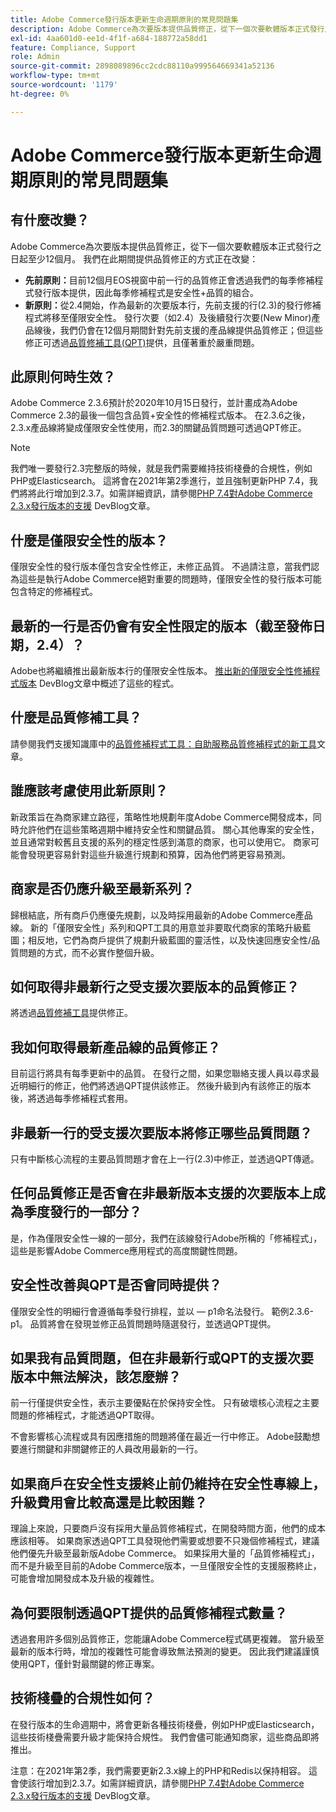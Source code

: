 ```yaml
---
title: Adobe Commerce發行版本更新生命週期原則的常見問題集
description: Adobe Commerce為次要版本提供品質修正，從下一個次要軟體版本正式發行之日起至少12個月。 我們在此期間提供品質修正的方式正在改變：
exl-id: 4aa601d0-ee1d-4f1f-a684-188772a58dd1
feature: Compliance, Support
role: Admin
source-git-commit: 2898089896cc2cdc88110a999564669341a52136
workflow-type: tm+mt
source-wordcount: '1179'
ht-degree: 0%

---
```


# Adobe Commerce發行版本更新生命週期原則的常見問題集

## 有什麼改變？

Adobe Commerce為次要版本提供品質修正，從下一個次要軟體版本正式發行之日起至少12個月。 我們在此期間提供品質修正的方式正在改變：

* **先前原則：**&#x200B;目前12個月EOS視窗中前一行的品質修正會透過我們的每季修補程式發行版本提供，因此每季修補程式是安全性+品質的組合。
* **新原則：**&#x200B;從2.4開始，作為最新的次要版本行，先前支援的行(2.3)的發行修補程式將移至僅限安全性。 發行次要（如2.4）及後續發行次要(New Minor)產品線後，我們仍會在12個月期間針對先前支援的產品線提供品質修正；但這些修正可透過[品質修補工具(QPT)](https://experienceleague.adobe.com/zh-hant/docs/commerce-operations/tools/quality-patches-tool/quality-patches-tool-to-self-serve-quality-patches)提供，且僅著重於嚴重問題。

## 此原則何時生效？

Adobe Commerce 2.3.6預計於2020年10月15日發行，並計畫成為Adobe Commerce 2.3的最後一個包含品質+安全性的修補程式版本。 在2.3.6之後，2.3.x產品線將變成僅限安全性使用，而2.3的關鍵品質問題可透過QPT修正。

>[!NOTE]
>
>我們唯一要發行2.3完整版的時候，就是我們需要維持技術棧疊的合規性，例如PHP或Elasticsearch。 這將會在2021年第2季進行，並且強制更新PHP 7.4，我們將將此行增加到2.3.7。如需詳細資訊，請參閱[PHP 7.4對Adobe Commerce 2.3.x發行版本的支援](https://community.magento.com/t5/Magento-DevBlog/PHP-7-4-support-for-Magento-2-3-x-release-line/ba-p/458946) DevBlog文章。

## 什麼是僅限安全性的版本？

僅限安全性的發行版本僅包含安全性修正，未修正品質。 不過請注意，當我們認為這些是執行Adobe Commerce絕對重要的問題時，僅限安全性的發行版本可能包含特定的修補程式。

## 最新的一行是否仍會有安全性限定的版本（截至發佈日期，2.4）？

Adobe也將繼續推出最新版本行的僅限安全性版本。 [推出新的僅限安全性修補程式版本](https://community.magento.com/t5/Magento-DevBlog/Introducing-the-New-Security-only-Patch-Release/ba-p/141287) DevBlog文章中概述了這些的程式。

## 什麼是品質修補工具？

請參閱我們支援知識庫中的[品質修補程式工具：自助服務品質修補程式的新工具](https://experienceleague.adobe.com/zh-hant/docs/commerce-operations/tools/quality-patches-tool/quality-patches-tool-to-self-serve-quality-patches)文章。

## 誰應該考慮使用此新原則？

新政策旨在為商家建立路徑，策略性地規劃年度Adobe Commerce開發成本，同時允許他們在這些策略週期中維持安全性和關鍵品質。 關心其他專案的安全性，並且通常對較舊且支援的系列的穩定性感到滿意的商家，也可以使用它。 商家可能會發現更容易針對這些升級進行規劃和預算，因為他們將更容易預測。

## 商家是否仍應升級至最新系列？

歸根結底，所有商戶仍應優先規劃，以及時採用最新的Adobe Commerce產品線。 新的「僅限安全性」系列和QPT工具的用意並非要取代商家的策略升級藍圖；相反地，它們為商戶提供了規劃升級藍圖的靈活性，以及快速回應安全性/品質問題的方式，而不必實作整個升級。

## 如何取得非最新行之受支援次要版本的品質修正？

將透過[品質修補工具](https://experienceleague.adobe.com/en/docs/commerce-operations/tools/quality-patches-tool/quality-patches-tool-to-self-serve-quality-patche)提供修正。

## 我如何取得最新產品線的品質修正？

目前這行將具有每季更新中的品質。 在發行之間，如果您聯絡支援人員以尋求最近明細行的修正，他們將透過QPT提供該修正。 然後升級到內有該修正的版本後，將透過每季修補程式套用。

## 非最新一行的受支援次要版本將修正哪些品質問題？

只有中斷核心流程的主要品質問題才會在上一行(2.3)中修正，並透過QPT傳遞。

## 任何品質修正是否會在非最新版本支援的次要版本上成為季度發行的一部分？

是，作為僅限安全性一線的一部分，我們在該線發行Adobe所稱的「修補程式」，這些是影響Adobe Commerce應用程式的高度關鍵性問題。

## 安全性改善與QPT是否會同時提供？

僅限安全性的明細行會遵循每季發行排程，並以 — p1命名法發行。 範例2.3.6-p1。 品質將會在發現並修正品質問題時隨選發行，並透過QPT提供。

## 如果我有品質問題，但在非最新行或QPT的支援次要版本中無法解決，該怎麼辦？

前一行僅提供安全性，表示主要優點在於保持安全性。 只有破壞核心流程之主要問題的修補程式，才能透過QPT取得。

不會影響核心流程或具有因應措施的問題將僅在最近一行中修正。 Adobe鼓勵想要進行關鍵和非關鍵修正的人員改用最新的一行。

## 如果商戶在安全性支援終止前仍維持在安全性專線上，升級費用會比較高還是比較困難？

理論上來說，只要商戶沒有採用大量品質修補程式，在開發時間方面，他們的成本應該相等。 如果商家透過QPT工具發現他們需要或想要不只幾個修補程式，建議他們優先升級至最新版Adobe Commerce。 如果採用大量的「品質修補程式」，而不是升級至目前的Adobe Commerce版本，一旦僅限安全性的支援服務終止，可能會增加開發成本及升級的複雜性。

## 為何要限制透過QPT提供的品質修補程式數量？

透過套用許多個別品質修正，您能讓Adobe Commerce程式碼更複雜。 當升級至最新的版本行時，增加的複雜性可能會導致無法預測的變更。 因此我們建議謹慎使用QPT，僅針對最關鍵的修正專案。

## 技術棧疊的合規性如何？

在發行版本的生命週期中，將會更新各種技術棧疊，例如PHP或Elasticsearch，這些技術棧疊需要升級才能保持合規性。 我們會儘可能通知商家，這些商品即將推出。

注意：在2021年第2季，我們需要更新2.3.x線上的PHP和Redis以保持相容。 這會使該行增加到2.3.7。如需詳細資訊，請參閱[PHP 7.4對Adobe Commerce 2.3.x發行版本的支援](https://community.magento.com/t5/Magento-DevBlog/PHP-7-4-support-for-Magento-2-3-x-release-line/ba-p/458946) DevBlog文章。

